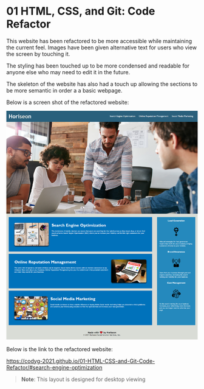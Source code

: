 # 01 HTML, CSS, and Git: Code Refactor

This website has been refactored to be more accessible while maintaining the current feel. Images have been given alternative text for users who view the screen by touching it.

The styling has been touched up to be more condensed and readable for anyone else who may need to edit it in the future.

The skeleton of the website has also had a touch up allowing the sections to be more semantic in order a a basic webpage.

Below is a screen shot of the refactored website:

![The finished refactored website](Assets/images/Horiseon-Refactored-Website.png)

Below is the link to the refactored website:

https://codyg-2021.github.io/01-HTML-CSS-and-Git-Code-Refactor/#search-engine-optimization

> **Note**: This layout is designed for desktop viewing

